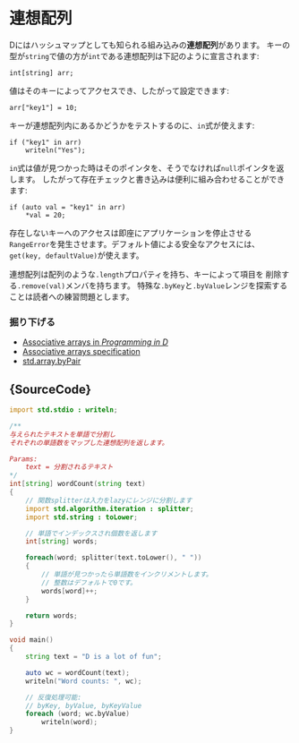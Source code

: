 # 連想配列

Dにはハッシュマップとしても知られる組み込みの**連想配列**があります。
キーの型が`string`で値の方が`int`である連想配列は下記のように宣言されます:

    int[string] arr;

値はそのキーによってアクセスでき、したがって設定できます:

    arr["key1"] = 10;

キーが連想配列内にあるかどうかをテストするのに、`in`式が使えます:

    if ("key1" in arr)
        writeln("Yes");

`in`式は値が見つかった時はそのポインタを、そうでなければ`null`ポインタを返します。
したがって存在チェックと書き込みは便利に組み合わせることができます:

    if (auto val = "key1" in arr)
        *val = 20;

存在しないキーへのアクセスは即座にアプリケーションを停止させる
`RangeError`を発生させます。デフォルト値による安全なアクセスには、
`get(key, defaultValue)`が使えます。

連想配列は配列のような`.length`プロパティを持ち、キーによって項目を
削除する`.remove(val)`メンバを持ちます。
特殊な`.byKey`と`.byValue`レンジを探索することは読者への練習問題とします。

### 掘り下げる

- [Associative arrays in _Programming in D_](http://ddili.org/ders/d.en/aa.html)
- [Associative arrays specification](https://dlang.org/spec/hash-map.html)
- [std.array.byPair](http://dlang.org/phobos/std_array.html#.byPair)

## {SourceCode}

```d
import std.stdio : writeln;

/**
与えられたテキストを単語で分割し
それぞれの単語数をマップした連想配列を返します。

Params:
    text = 分割されるテキスト
*/
int[string] wordCount(string text)
{
    // 関数splitterは入力をlazyにレンジに分割します
    import std.algorithm.iteration : splitter;
    import std.string : toLower;

    // 単語でインデックスされ個数を返します
    int[string] words;

    foreach(word; splitter(text.toLower(), " "))
    {
        // 単語が見つかったら単語数をインクリメントします。
        // 整数はデフォルトで0です。
        words[word]++;
    }

    return words;
}

void main()
{
    string text = "D is a lot of fun";

    auto wc = wordCount(text);
    writeln("Word counts: ", wc);

    // 反復処理可能:
    // byKey, byValue, byKeyValue
    foreach (word; wc.byValue)
        writeln(word);
}
```
